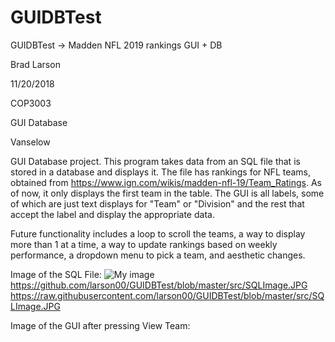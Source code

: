 # GUIDBTest
GUIDBTest -> Madden NFL 2019 rankings GUI + DB

Brad Larson

11/20/2018

COP3003

GUI Database

Vanselow

GUI Database project. This program takes data from an SQL file that is stored in a database and displays it. The file has rankings for NFL teams, obtained from https://www.ign.com/wikis/madden-nfl-19/Team_Ratings. As of now, it only displays the first team in the table. The GUI is all labels, some of which are just text displays for "Team" or "Division" and the rest that accept the label and display the appropriate data. 

Future functionality includes a loop to scroll the teams, a way to display more than 1 at a time, a way to update rankings based on weekly performance, a dropdown menu to pick a team, and aesthetic changes.

Image of the SQL File:
![My image](larson00.github.com/GUIDBTest\img\SQLImage.jpg)
https://github.com/larson00/GUIDBTest/blob/master/src/SQLImage.JPG
https://raw.githubusercontent.com/larson00/GUIDBTest/blob/master/src/SQLImage.JPG

Image of the GUI after pressing View Team:
